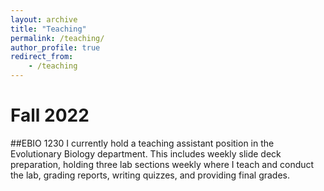 ```yaml
---
layout: archive
title: "Teaching"
permalink: /teaching/
author_profile: true
redirect_from: 
    - /teaching
---
```

Fall 2022
====
##EBIO 1230 
I currently hold a teaching assistant position in the Evolutionary Biology department. This includes weekly slide deck preparation, holding three lab sections weekly where I teach and conduct the lab, grading reports, writing quizzes, and providing final grades.